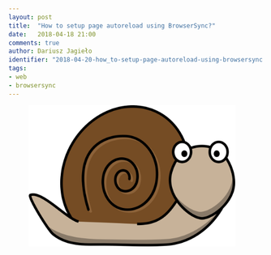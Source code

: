 ```yaml
---
layout: post
title:  "How to setup page autoreload using BrowserSync?"
date:   2018-04-18 21:00
comments: true
author: Dariusz Jagieło
identifier: "2018-04-20-how_to-setup-page-autoreload-using-browsersync.html"
tags:
- web
- browsersync
---
```

<figure class="aligncenter">
    <a href="slow-start-of-spring-boot-app-on-mac-os.html"><img style="max-height: 280px; max-width: 407px;" src="/images/posts/22_10_2017/snail.png" /></a>
</figure>


<!--more-->